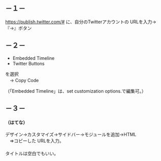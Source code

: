 ## －１－
https://publish.twitter.com/#
に、自分のTwitterアカウントの URLを入力→『→』ボタン


## －２－
 * Embedded Timeline
 * Twitter Buttons

を選択  
　→ Copy Code

（「Embedded Timeline」は、set customization options.で編集可。）

## －３－
#### （はてな）  
デザイン→カスタマイズ→サイドバー→モジュールを追加→HTML  
　⇒コピーした URLを入力。  
　  
タイトルは空白でもいい。


